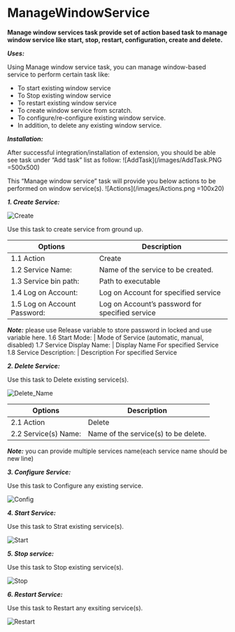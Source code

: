 # ManageWindowService
**Manage window services task provide set of action based task to manage window service like start, stop, restart, configuration, create and delete.**

**_Uses:_**

Using Manage window service task, you can manage window-based service to perform certain task like:
* To start existing window service 
* To Stop existing window service
* To restart existing window service
* To create window service from scratch.
* To configure/re-configure existing window service.
* In addition, to delete any existing window service.

**_Installation:_**

After successful integration/installation of extension, you should be able see task under “Add task” list as follow:
![AddTask](/images/AddTask.PNG =500x500)

This “Manage window service” task will provide you below actions to be performed on window service(s).
![Actions](/images/Actions.png =100x20)

**_1.	Create Service:_**

![Create](/images/rsz_2create_list.png)
 
Use this task to create service from ground up.

Options | Description
------- | -------------
1.1 Action | Create
1.2 Service Name: | Name of the service to be created.
1.3	Service bin path: | Path to executable
1.4	Log on Account: | Log on Account for specified service
1.5	Log on Account Password: | Log on Account’s password for specified service
**_Note:_** please use Release variable to store password in locked and use variable here.
1.6	Start Mode: | Mode of Service (automatic, manual, disabled)
1.7	Service Display Name: | Display Name For specified Service
1.8	Service Description: | Description For specified Service

**_2.	Delete Service:_**

Use this task to Delete existing service(s).

![Delete_Name](/images/Delete_Name.PNG)

Options | Description
------- | -------------
2.1 Action | Delete
2.2 Service(s) Name: | Name of the service(s) to be delete.
**_Note:_** you can provide multiple services name(each service name should be new line)


**_3. Configure Service:_**

Use this task to Configure any existing service.

![Config](/images/Config.PNG)

**_4.	Start Service:_**

Use this task to Strat existing service(s).

![Start](/images/Start.PNG)

**_5.	Stop service:_**

Use this task to Stop existing service(s).

![Stop](/images/Stop.PNG)

**_6.	Restart Service:_**

Use this task to Restart any exsiting service(s).

![Restart](/images/Restart.PNG)

